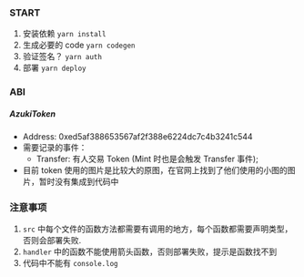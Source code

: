 ### START

1. 安装依赖 `yarn install`
2. 生成必要的 code `yarn codegen`
3. 验证签名？ `yarn auth`
4. 部署 `yarn deploy`

### ABI

##### AzukiToken
- Address: 0xed5af388653567af2f388e6224dc7c4b3241c544
- 需要记录的事件：
    - Transfer: 有人交易 Token (Mint 时也是会触发 Transfer 事件);
- 目前 token 使用的图片是比较大的原图，在官网上找到了他们使用的小图的图片，暂时没有集成到代码中

### 注意事项

1. `src` 中每个文件的函数方法都需要有调用的地方，每个函数都需要声明类型，否则会部署失败.
2. `handler` 中的函数不能使用箭头函数，否则部署失败，提示是函数找不到
3. 代码中不能有 `console.log`
